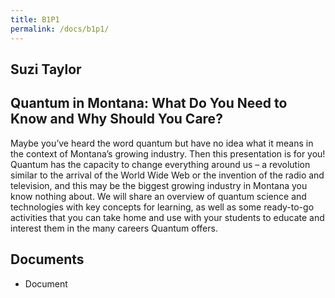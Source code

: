 ```yaml
---
title: B1P1
permalink: /docs/b1p1/
---
```


## Suzi Taylor

## Quantum in Montana: What Do You Need to Know and Why Should You Care?

Maybe you’ve heard the word quantum but have no idea what it means in the context of Montana’s growing industry. Then this presentation is for you! Quantum has the capacity to change everything around us – a revolution similar to the arrival of the World Wide Web or the invention of the radio and television, and this may be the biggest growing industry in Montana you know nothing about. We will share an overview of quantum science and technologies with key concepts for learning, as well as some ready-to-go activities that you can take home and use with your students to educate and interest them in the many careers Quantum offers. 

## Documents
 - Document